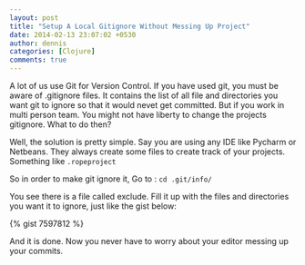 ```yaml
---
layout: post
title: "Setup A Local Gitignore Without Messing Up Project"
date: 2014-02-13 23:07:02 +0530
author: dennis
categories: [Clojure]
comments: true
---
```


A lot of us use Git for Version Control. If you have used git, you must be aware of .gitignore files. It contains the list of all file and directories you want git to ignore so that it would nevet get committed. But if you work in multi person team. You might not have liberty to change the projects gitignore. What to do then?

Well, the solution is pretty simple. Say you are using any IDE like Pycharm or Netbeans. They always create some files to create track of your projects. Something like `.ropeproject`

So in order to make git ignore it, Go to : `cd .git/info/`

You see there is a file called exclude. Fill it up with the files and directories you want it to ignore, just like the gist below:

{% gist 7597812 %}

And it is done. Now you never have to worry about your editor messing up your commits.

